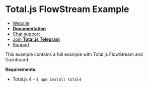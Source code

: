 # Total.js FlowStream Example

- [Website](https://www.totaljs.com/)
- [__Documentation__](https://docs.totaljs.com/total4/5aed1001bj51c/)
- [Chat support](https://platform.totaljs.com/?open=messenger)
- [Join __Total.js Telegram__](https://t.me/totalplatform)
- [Support](https://www.totaljs.com/support/)

This example contains a full example with Total.js FlowStream and Dashboard.

__Requirements__:

- Total.js 4 - `$ npm install total4`